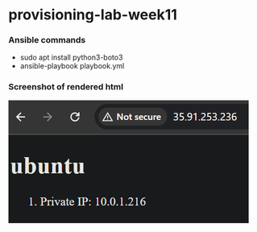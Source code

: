 # provisioning-lab-week11

### Ansible commands
- sudo apt install python3-boto3
- ansible-playbook playbook.yml

### Screenshot of rendered html

![Screenshot](./server_img.png)